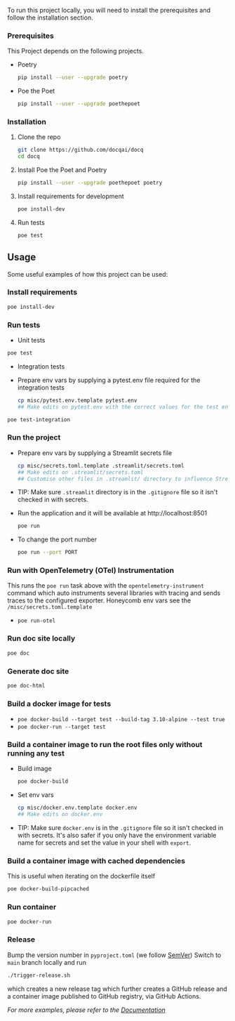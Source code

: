 <!-- ## Getting Started -->

To run this project locally, you will need to install the prerequisites and follow the installation section.

### Prerequisites

This Project depends on the following projects.

- Poetry

  ```sh
  pip install --user --upgrade poetry
  ```

- Poe the Poet
  ```sh
  pip install --user --upgrade poethepoet
  ```

### Installation

1. Clone the repo

   ```sh
   git clone https://github.com/docqai/docq
   cd docq
   ```

2. Install Poe the Poet and Poetry

   ```sh
   pip install --user --upgrade poethepoet poetry
   ```

3. Install requirements for development

   ```sh
   poe install-dev
   ```

4. Run tests

   ```sh
   poe test
   ```

<!-- USAGE EXAMPLES -->

## Usage

Some useful examples of how this project can be used:

### Install requirements

  ```sh
  poe install-dev
  ```

### Run tests
  
- Unit tests

```sh
poe test
``` 

- Integration tests

 - Prepare env vars by supplying a pytest.env file required for the integration tests

   ```sh
   cp misc/pytest.env.template pytest.env
   ## Make edits on pytest.env with the correct values for the test environment then run the tests
   ```

```sh
poe test-integration
```

### Run the project

- Prepare env vars by supplying a Streamlit secrets file

  ```sh
  cp misc/secrets.toml.template .streamlit/secrets.toml
  ## Make edits on .streamlit/secrets.toml
  ## Customise other files in .streamlit/ directory to influence Streamlit behaviour
  ```

- TIP: Make sure `.streamlit` directory is in the `.gitignore` file so it isn't checked in with secrets.

- Run the application and it will be available at http://localhost:8501

  ```sh
  poe run
  ```

- To change the port number

  ```sh
  poe run --port PORT
  ```

### Run with OpenTelemetry (OTel) Instrumentation

This runs the `poe run` task above with the `opentelemetry-instrument` command which auto instruments several libraries with tracing and sends traces to the configured exporter. Honeycomb env vars see the `/misc/secrets.toml.template`

- `poe run-otel`
  

### Run doc site locally

  ```sh
  poe doc
  ```

### Generate doc site

  ```sh
  poe doc-html
  ```

### Build a docker image for tests

- `poe docker-build --target test --build-tag 3.10-alpine --test true`
- `poe docker-run --target test`
  
### Build a container image to run the root files only without running any test

- Build image

  ```sh
  poe docker-build
  ```

- Set env vars

  ```sh
  cp misc/docker.env.template docker.env
  ## Make edits on docker.env
  ```

- TIP: Make sure `docker.env` is in the `.gitignore` file so it isn't checked in with secrets. It's also safer if you only have the environment variable name for secrets and set the value in your shell with `export`.

### Build a container image with cached dependencies

This is useful when iterating on the dockerfile itself

  ```sh
  poe docker-build-pipcached
  ```

### Run container

  ```sh
  poe docker-run
  ```

### Release

  Bump the version number in `pyproject.toml` (we follow [SemVer](https://semver.org/))
  Switch to `main` branch locally and run

  ```sh
  ./trigger-release.sh
  ```

  which creates a new release tag which further creates a GitHub release and a container image published to GitHub registry, via GitHub Actions.

_For more examples, please refer to the [Documentation](https://docqai.github.io/docq/)_
